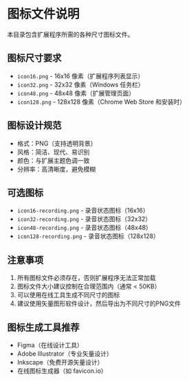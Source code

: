 # 图标文件说明

本目录包含扩展程序所需的各种尺寸图标文件。

## 图标尺寸要求

- `icon16.png` - 16x16 像素（扩展程序列表显示）
- `icon32.png` - 32x32 像素（Windows 任务栏）
- `icon48.png` - 48x48 像素（扩展管理页面）
- `icon128.png` - 128x128 像素（Chrome Web Store 和安装时）

## 图标设计规范

- 格式：PNG（支持透明背景）
- 风格：简洁、现代、易识别
- 颜色：与扩展主题色调一致
- 分辨率：高清晰度，避免模糊

## 可选图标

- `icon16-recording.png` - 录音状态图标（16x16）
- `icon32-recording.png` - 录音状态图标（32x32）
- `icon48-recording.png` - 录音状态图标（48x48）
- `icon128-recording.png` - 录音状态图标（128x128）

## 注意事项

1. 所有图标文件必须存在，否则扩展程序无法正常加载
2. 图标文件大小建议控制在合理范围内（通常 < 50KB）
3. 可以使用在线工具生成不同尺寸的图标
4. 建议使用矢量图形软件设计，然后导出为不同尺寸的PNG文件

## 图标生成工具推荐

- Figma（在线设计工具）
- Adobe Illustrator（专业矢量设计）
- Inkscape（免费开源矢量设计）
- 在线图标生成器（如 favicon.io）